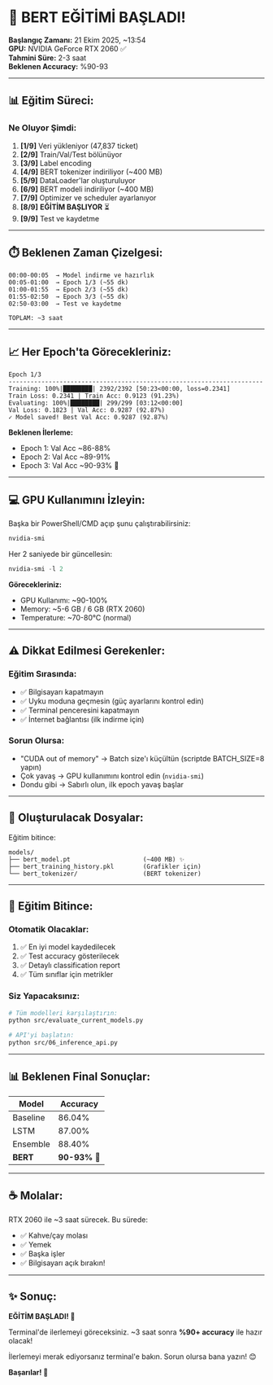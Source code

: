 # 🚀 BERT EĞİTİMİ BAŞLADI!

**Başlangıç Zamanı:** 21 Ekim 2025, ~13:54  
**GPU:** NVIDIA GeForce RTX 2060 ✅  
**Tahmini Süre:** 2-3 saat  
**Beklenen Accuracy:** %90-93

---

## 📊 Eğitim Süreci:

### Ne Oluyor Şimdi:

1. **[1/9]** Veri yükleniyor (47,837 ticket)
2. **[2/9]** Train/Val/Test bölünüyor
3. **[3/9]** Label encoding
4. **[4/9]** BERT tokenizer indiriliyor (~400 MB)
5. **[5/9]** DataLoader'lar oluşturuluyor
6. **[6/9]** BERT modeli indiriliyor (~400 MB)
7. **[7/9]** Optimizer ve scheduler ayarlanıyor
8. **[8/9]** **EĞİTİM BAŞLIYOR** ⏳
9. **[9/9]** Test ve kaydetme

---

## ⏱️ Beklenen Zaman Çizelgesi:

```
00:00-00:05  → Model indirme ve hazırlık
00:05-01:00  → Epoch 1/3 (~55 dk)
01:00-01:55  → Epoch 2/3 (~55 dk)  
01:55-02:50  → Epoch 3/3 (~55 dk)
02:50-03:00  → Test ve kaydetme

TOPLAM: ~3 saat
```

---

## 📈 Her Epoch'ta Görecekleriniz:

```
Epoch 1/3
----------------------------------------------------------------------
Training: 100%|████████| 2392/2392 [50:23<00:00, loss=0.2341]
Train Loss: 0.2341 | Train Acc: 0.9123 (91.23%)
Evaluating: 100%|████████| 299/299 [03:12<00:00]
Val Loss: 0.1823 | Val Acc: 0.9287 (92.87%)
✓ Model saved! Best Val Acc: 0.9287 (92.87%)
```

**Beklenen İlerleme:**
- Epoch 1: Val Acc ~86-88%
- Epoch 2: Val Acc ~89-91%
- Epoch 3: Val Acc ~90-93% 🎯

---

## 💻 GPU Kullanımını İzleyin:

Başka bir PowerShell/CMD açıp şunu çalıştırabilirsiniz:

```powershell
nvidia-smi
```

Her 2 saniyede bir güncellesin:
```powershell
nvidia-smi -l 2
```

**Görecekleriniz:**
- GPU Kullanımı: ~90-100%
- Memory: ~5-6 GB / 6 GB (RTX 2060)
- Temperature: ~70-80°C (normal)

---

## ⚠️ Dikkat Edilmesi Gerekenler:

### Eğitim Sırasında:
- ✅ Bilgisayarı kapatmayın
- ✅ Uyku moduna geçmesin (güç ayarlarını kontrol edin)
- ✅ Terminal penceresini kapatmayın
- ✅ İnternet bağlantısı (ilk indirme için)

### Sorun Olursa:
- "CUDA out of memory" → Batch size'ı küçültün (scriptde BATCH_SIZE=8 yapın)
- Çok yavaş → GPU kullanımını kontrol edin (`nvidia-smi`)
- Dondu gibi → Sabırlı olun, ilk epoch yavaş başlar

---

## 📁 Oluşturulacak Dosyalar:

Eğitim bitince:
```
models/
├── bert_model.pt                    (~400 MB) ✨
├── bert_training_history.pkl        (Grafikler için)
└── bert_tokenizer/                  (BERT tokenizer)
```

---

## 🎯 Eğitim Bitince:

### Otomatik Olacaklar:
1. ✅ En iyi model kaydedilecek
2. ✅ Test accuracy gösterilecek
3. ✅ Detaylı classification report
4. ✅ Tüm sınıflar için metrikler

### Siz Yapacaksınız:
```bash
# Tüm modelleri karşılaştırın:
python src/evaluate_current_models.py

# API'yi başlatın:
python src/06_inference_api.py
```

---

## 📊 Beklenen Final Sonuçlar:

| Model | Accuracy |
|-------|----------|
| Baseline | 86.04% |
| LSTM | 87.00% |
| Ensemble | 88.40% |
| **BERT** | **90-93%** 🎯 |

---

## ☕ Molalar:

RTX 2060 ile ~3 saat sürecek. Bu sürede:
- ✅ Kahve/çay molası
- ✅ Yemek
- ✅ Başka işler
- ✅ Bilgisayarı açık bırakın!

---

## ✨ Sonuç:

**EĞİTİM BAŞLADI! 🚀**

Terminal'de ilerlemeyi göreceksiniz. ~3 saat sonra **%90+ accuracy** ile hazır olacak!

İlerlemeyi merak ediyorsanız terminal'e bakın. Sorun olursa bana yazın! 😊

**Başarılar! 🎉**

